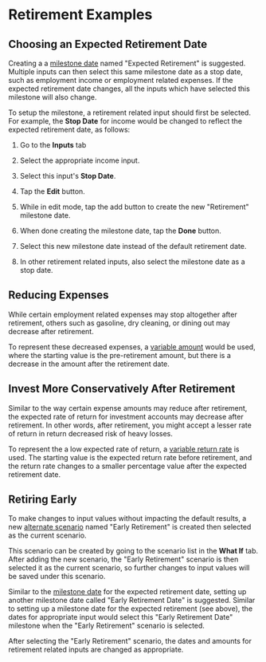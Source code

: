 # Retirement Examples

## Choosing an Expected Retirement Date

Creating a 
a [milestone date][milestone] named "Expected Retirement" is suggested. Multiple inputs can then select this same milestone date as a stop date, such as employment income or employment related expenses. If the expected retirement date changes, all the inputs which have selected this milestone will also change.

To setup the milestone, a retirement related input should first be selected. For example, the __Stop Date__ for income would be changed to reflect the expected
retirement date, as follows:

1. Go to the __Inputs__ tab

2. Select the appropriate income input. 

3. Select this input's __Stop Date__. 

4. Tap the __Edit__ button.

5. While in edit mode, tap the add button to create the new "Retirement" milestone date.

6. When done creating the milestone date, tap the __Done__ button.

7. Select this new milestone date instead of the default retirement date.

8. In other retirement related inputs, also select the milestone date as a stop date.


## Reducing Expenses

While certain employment related expenses may stop altogether after retirement, others such as gasoline, dry cleaning, or dining out may decrease after retirement. 

To represent these decreased expenses, a [variable amount][variableAmount] would be used, where the starting value is the pre-retirement amount, but there is a decrease in the amount after the retirement date.

## Invest More Conservatively After Retirement

Similar to the way certain expense amounts may reduce after retirement, the expected rate of return for investment accounts may decrease after retirement. In other words, after retirement, you might accept a lesser rate of return in return decreased risk of heavy losses.

To represent the a low expected rate of return, a [variable return rate][variableInterest] is used. The starting value is the expected return rate before retirement, and the return rate changes to a smaller percentage value after the expected retirement date.

## Retiring Early

To make changes to input values without impacting
the default results, a new [alternate scenario][scenario] named "Early Retirement"
is created then selected as the current scenario. 

This scenario can be created by going to the scenario list in the 
__What If__ tab. After adding the new scenario, the "Early Retirement" scenario is then selected it as the current scenario, so further changes 
to input values will be saved under this scenario.

Similar to the [milestone date][milestone] for the expected retirement date, setting up another milestone date called "Early Retirement Date" is suggested. Similar to setting up a milestone date for the expected retirement (see above), the dates for appropriate input would select this "Early Retirement Date" milestone when the "Early Retirement" scenario is selected.

After selecting the "Early Retirement" scenario, the dates and amounts for retirement related inputs are changed as appropriate.


[milestone]:milestoneDate.html
[scenario]:scenario.html
[addbutton]:buttonadd.png
[variableInterest]:variableInterest.html
[variableAmount]:variableAmount.html

